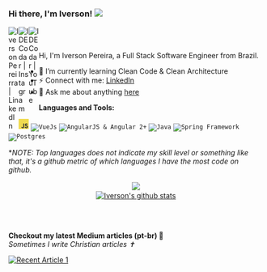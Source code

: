 ### Hi there, I'm Iverson! <img width="40px" src="https://media.giphy.com/media/6qFTJz4fDRkdy/giphy.gif" />

<a href="https://www.linkedin.com/in/iverson-luis/">
  <img align="left" alt="Iverson Pereirra | LinkedIn" width="20px" src="https://image.flaticon.com/icons/png/512/174/174857.png" />
</a>

<a href="https://www.instagram.com/idecodar/">
  <img align="left" alt="IDE Codar | Instagram" width="20px" src="https://upload.wikimedia.org/wikipedia/commons/thumb/a/a5/Instagram_icon.png/768px-Instagram_icon.png" />
</a>

<a href="https://www.youtube.com/channel/UCYiWBrcXkK6JANxsSuH3CaA">
  <img align="left" alt="IDE Codar | YouTube" width="20px" src="https://cdn4.iconfinder.com/data/icons/logos-and-brands/512/395_Youtube_logo-512.png" />
</a>

<br />
<br />

Hi, I'm Iverson Pereira, a Full Stack Software Engineer from Brazil.
	
- 🔭 I’m currently learning Clean Code & Clean Architecture
- ⚡ Connect with me: [LinkedIn](https://www.linkedin.com/in/iverson-luis/)
- 💬 Ask me about anything [here](https://github.com/ilp/ilp/issues)

**Languages and Tools:**  

<code><img title="JS" height="20" src="https://raw.githubusercontent.com/voodootikigod/logo.js/master/js.png" alt="JavaScript" ></code>
<code><img title="VueJs" height="20" src="https://vuejs.org/images/logo.png" alt="VueJs" ></code>
<code><img  title="AngularJS & Angular 2+" height="20" src="https://angular.io/assets/images/logos/angular/angular.svg" alt="AngularJS & Angular 2+"></code>
<code><img title="Java" height="20" src="https://cdn.iconscout.com/icon/free/png-512/java-43-569305.png" alt="Java" ></code>
<code><img title="Spring Framework" height="20" src="https://miro.medium.com/max/624/1*dwa1SCG85BAzQttURVUvrA.png" alt="Spring Framework"></code> 
<code><img title="Postgres" height="20"  src="https://img.icons8.com/color/48/000000/postgreesql.png" alt="Postgres"/></code>

**NOTE: Top languages does not indicate my skill level or something like that, it's a github metric of which languages I have the most code on github.*
<p align="center">
	<a href="https://github.com/ilp">
	  <img align="center" src="https://github-readme-stats.vercel.app/api/top-langs/?username=ilp&theme=dracula&hide=css,c%23,tex,shaderlab,glsl&layout=compact" />
	</a>
	<br />
	<a href="https://github.com/ilp/">
	  <img align="center" src="https://github-readme-stats.vercel.app/api?username=ilp&show_icons=true&theme=dracula&line_height=27&count_private=true" alt="Iverson's github stats" />
	</a>
</p>

<br />
<br />

**Checkout my latest Medium articles (pt-br) 📑**
<br />
*Sometimes I write Christian articles :latin_cross:*

<a target="_blank" href="https://github-readme-medium-recent-article.vercel.app/medium/@iversonluis/0"><img src="https://github-readme-medium-recent-article.vercel.app/medium/@iversonluis/2" alt="Recent Article 1">

